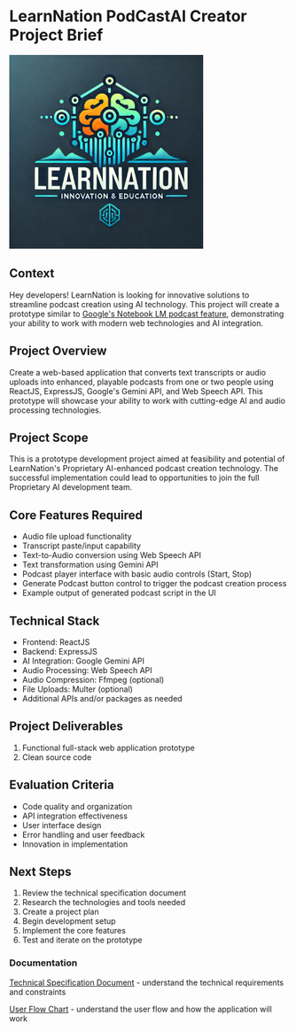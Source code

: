 # LearnNation PodCastAI Creator Project Brief

<img src="assets/learn-nation-logo.webp" alt="PodAI Creator Logo" width="350">

## Context
Hey developers! LearnNation is looking for innovative solutions to streamline podcast creation using AI technology. This project will create a prototype similar to [Google's Notebook LM podcast feature](https://notebooklm.google.com/), demonstrating your ability to work with modern web technologies and AI integration.

## Project Overview
Create a web-based application that converts text transcripts or audio uploads into enhanced, playable podcasts from one or two people using ReactJS, ExpressJS, Google's Gemini API, and Web Speech API. This prototype will showcase your ability to work with cutting-edge AI and audio processing technologies.

## Project Scope
This is a prototype development project aimed at feasibility and potential of LearnNation's Proprietary AI-enhanced podcast creation technology. The successful implementation could lead to opportunities to join the full Proprietary AI development team.

## Core Features Required
- Audio file upload functionality
- Transcript paste/input capability
- Text-to-Audio conversion using Web Speech API
- Text transformation using Gemini API
- Podcast player interface with basic audio controls (Start, Stop)
- Generate Podcast button control to trigger the podcast creation process
- Example output of generated podcast script in the UI

## Technical Stack
- Frontend: ReactJS
- Backend: ExpressJS
- AI Integration: Google Gemini API
- Audio Processing: Web Speech API
- Audio Compression: Ffmpeg (optional)
- File Uploads: Multer (optional)
- Additional APIs and/or packages as needed

## Project Deliverables
1. Functional full-stack web application prototype
2. Clean source code


## Evaluation Criteria
- Code quality and organization
- API integration effectiveness
- User interface design
- Error handling and user feedback
- Innovation in implementation

## Next Steps
1. Review the technical specification document
2. Research the technologies and tools needed
3. Create a project plan
4. Begin development setup
5. Implement the core features
6. Test and iterate on the prototype

### Documentation

[Technical Specification Document](./spec.md) - understand the technical requirements and constraints

[User Flow Chart](user-flow.md) - understand the user flow and how the application will work